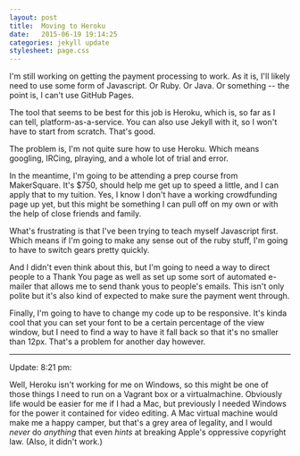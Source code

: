 ```yaml
---
layout: post
title:  Moving to Heroku
date:   2015-06-19 19:14:25
categories: jekyll update
stylesheet: page.css
---
```


I'm still working on getting the payment processing to work.  As it is, I'll likely need to use some form of Javascript. Or Ruby. Or Java.  Or something -- the point is, I can't use GitHub Pages.  

The tool that seems to be best for this job is Heroku, which is, so far as I can tell, platform-as-a-service.  You can also use Jekyll with it, so I won't have to start from scratch.  That's good. 

The problem is, I'm not quite sure how to use Heroku. Which means googling, IRCing, plraying, and a whole lot of trial and error. 

In the meantime, I'm going to be attending a prep course from MakerSquare. It's $750, should help me get up to speed a little, and I can apply that to my tuition. Yes, I know I don't have a working crowdfunding page up yet, but this might be something I can pull off on my own or with the help of close friends and family.  

What's frustrating is that I've been trying to teach myself Javascript first. Which means if I'm going to make any sense out of the ruby stuff, I'm going to have to switch gears pretty quickly. 

And I didn't even think about this, but I'm going to need a way to direct people to a Thank You page as well as set up some sort of automated e-mailer that allows me to send thank yous to people's emails. This isn't only polite but it's also kind of expected to make sure the payment went through. 

Finally, I'm going to have to change my code up to be responsive.  It's kinda cool that you can set your font to be a certain percentage of the view window, but I need to find a way to have it fall back so that it's no smaller than 12px.  That's a problem for another day however. 

---

Update: 8:21 pm:

Well, Heroku isn't working for me on Windows, so this might be one of those things I need to run on a Vagrant box or a virtualmachine.  Obviously life would be easier for me if I had a Mac, but previously I needed Windows for the power it contained for video editing.  A Mac virtual machine would make me a happy camper, but that's a grey area of legality, and I would *never* do *anything* that even *hints* at breaking Apple's oppressive copyright law.  (Also, it didn't work.) 